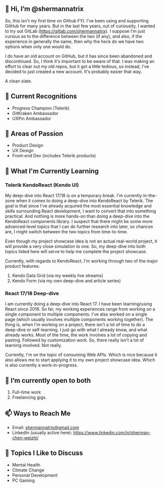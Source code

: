 ## 👋 Hi, I’m @shermannatrix

So, this isn't my first time on Github FYI. I've been using and supporting GitHub for many years. But in the last few years, out of curiousity, 
I wanted to try out GitLab (https://gitlab.com/shermannatrix). I suppose I'm just curious as to the difference between the two (if any), and also, if the experience in generally the same, then why the heck do we have two options when only one would do. 

I do have an old account on GitHub, but it has since been abandoned and discontinued. So, I think it's important to be aware of that. I was making 
an effort to clear out my old repos, but it got a little tedious, so instead, I've decided to just created a new account. It's probably easier that way.

A clean slate.

## 🏅 Current Recognitions
- Progress Champion (Telerik)
- GitKraken Ambassador
- UXPin Ambassador

## 👀 Areas of Passion
- Product Design
- UX Design
- Front-end Dev (includes Telerik products)

## 🌱 What I'm Currently Learning

### Telerik KendoReact (Kendo UI)

My deep-dive into React 17/18 is on a temporary break. I'm currently in-the-zone when it comes to doing a deep-dive into KendoReact by Telerik. The goal is that since I've already acquired the most essential knowledge and skills surrounding React development, I want to convert that into something practical. And nothing is more hands-on than doing a deep-dive into the KendoReact components library. I suspect that there might be some more advanced-level topics that I can do further research into later, so chances are, I might switch between the two topics from time-to-time.

Even though my project showcase idea is not an actual real-world project, it will provide a very close simulation to one. So, my deep-dive into both topics listed here will serve to help me complete the project showcase.

Currently, with regards to KendoReact, I'm working through two of the major product features:
1. Kendo Data Grid (via my weekly live streams)
2. Kendo Form (via my own deep-dive and article series)

### React 17/18 Deep-dive

I am currently doing a deep-dive into React 17. I have been learning/using React since 2018. So far, my working experiences range from working 
on a single component to multiple components. I've also worked on a single page (which usually involves multiple components working together). The thing is, 
when I'm working on a project, there isn't a lot of time to do a deep-dive or self-learning. I just go with what I already know, and what already works. 
Most of the time, the work involves a lot of copying and pasting. Followed by customization work. So, there really isn't a lot of learning involved. 
Not really.

Currently, I'm on the topic of consuming Web APIs. Which is nice because it also allows me to start applying it to my own project showcase idea. Which is also currently a work-in-progress.

## 💞️ I’m currently open to both
1. Full-time work
2. Freelancing gigs.

## 📫 Ways to Reach Me
- Email: shermannatrix@gmail.com
- LinkedIn (usually active here): https://www.linkedin.com/in/sherman-chen-weizhi/

## 💬 Topics I Like to Discuss
- Mental Health
- Climate Change
- Personal Development
- PC Gaming
